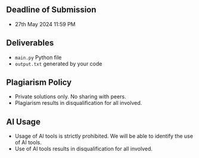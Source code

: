 ## Deadline of Submission 
- 27th May 2024 11:59 PM

## Deliverables 
  - `main.py` Python file
  - `output.txt` generated by your code

## Plagiarism Policy
- Private solutions only. No sharing with peers.
- Plagiarism results in disqualification for all involved.

## AI Usage
- Usage of AI tools is strictly prohibited. We will be able to identify the use of AI tools.
- Use of AI tools results in disqualification for all involved.
